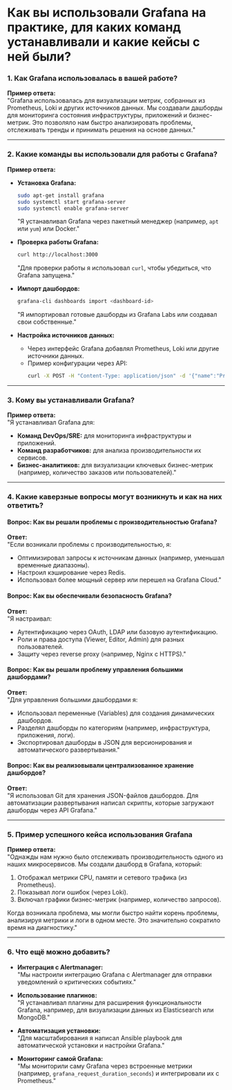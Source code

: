 # Как вы использовали Grafana на практике, для каких команд устанавливали и какие кейсы с ней были?

### **1. Как Grafana использовалась в вашей работе?**
**Пример ответа:**  
"Grafana использовалась для визуализации метрик, собранных из Prometheus, Loki и других источников данных. Мы создавали дашборды для мониторинга состояния инфраструктуры, приложений и бизнес-метрик. Это позволяло нам быстро анализировать проблемы, отслеживать тренды и принимать решения на основе данных."

---

### **2. Какие команды вы использовали для работы с Grafana?**
**Пример ответа:**  

- **Установка Grafana:**
  ```bash
  sudo apt-get install grafana
  sudo systemctl start grafana-server
  sudo systemctl enable grafana-server
  ```
  "Я устанавливал Grafana через пакетный менеджер (например, `apt` или `yum`) или Docker."

- **Проверка работы Grafana:**
  ```bash
  curl http://localhost:3000
  ```
  "Для проверки работы я использовал `curl`, чтобы убедиться, что Grafana запущена."

- **Импорт дашбордов:**
  ```bash
  grafana-cli dashboards import <dashboard-id>
  ```
  "Я импортировал готовые дашборды из Grafana Labs или создавал свои собственные."

- **Настройка источников данных:**
  - Через интерфейс Grafana добавлял Prometheus, Loki или другие источники данных.
  - Пример конфигурации через API:
    ```bash
    curl -X POST -H "Content-Type: application/json" -d '{"name":"Prometheus","type":"prometheus","url":"http://prometheus:9090","access":"proxy"}' http://admin:password@localhost:3000/api/datasources
    ```

---

### **3. Кому вы устанавливали Grafana?**
**Пример ответа:**  
"Я устанавливал Grafana для:
- **Команд DevOps/SRE:** для мониторинга инфраструктуры и приложений.
- **Команд разработчиков:** для анализа производительности их сервисов.
- **Бизнес-аналитиков:** для визуализации ключевых бизнес-метрик (например, количество заказов или пользователей)."

---

### **4. Какие каверзные вопросы могут возникнуть и как на них ответить?**

#### **Вопрос: Как вы решали проблемы с производительностью Grafana?**
**Ответ:**  
"Если возникали проблемы с производительностью, я:
- Оптимизировал запросы к источникам данных (например, уменьшал временные диапазоны).
- Настроил кэширование через Redis.
- Использовал более мощный сервер или перешел на Grafana Cloud."

#### **Вопрос: Как вы обеспечивали безопасность Grafana?**
**Ответ:**  
"Я настраивал:
- Аутентификацию через OAuth, LDAP или базовую аутентификацию.
- Роли и права доступа (Viewer, Editor, Admin) для разных пользователей.
- Защиту через reverse proxy (например, Nginx с HTTPS)."

#### **Вопрос: Как вы решали проблему управления большими дашбордами?**
**Ответ:**  
"Для управления большими дашбордами я:
- Использовал переменные (Variables) для создания динамических дашбордов.
- Разделял дашборды по категориям (например, инфраструктура, приложения, логи).
- Экспортировал дашборды в JSON для версионирования и автоматического развертывания."

#### **Вопрос: Как вы реализовывали централизованное хранение дашбордов?**
**Ответ:**  
"Я использовал Git для хранения JSON-файлов дашбордов. Для автоматизации развертывания написал скрипты, которые загружают дашборды через API Grafana."

---

### **5. Пример успешного кейса использования Grafana**
**Пример ответа:**  
"Однажды нам нужно было отслеживать производительность одного из наших микросервисов. Мы создали дашборд в Grafana, который:
1. Отображал метрики CPU, памяти и сетевого трафика (из Prometheus).
2. Показывал логи ошибок (через Loki).
3. Включал графики бизнес-метрик (например, количество запросов).

Когда возникала проблема, мы могли быстро найти корень проблемы, анализируя метрики и логи в одном месте. Это значительно сократило время на диагностику."

---

### **6. Что ещё можно добавить?**

- **Интеграция с Alertmanager:**  
  "Мы настроили интеграцию Grafana с Alertmanager для отправки уведомлений о критических событиях."

- **Использование плагинов:**  
  "Я устанавливал плагины для расширения функциональности Grafana, например, для визуализации данных из Elasticsearch или MongoDB."

- **Автоматизация установки:**  
  "Для масштабирования я написал Ansible playbook для автоматической установки и настройки Grafana."

- **Мониторинг самой Grafana:**  
  "Мы мониторили саму Grafana через встроенные метрики (например, `grafana_request_duration_seconds`) и интегрировали их с Prometheus."
